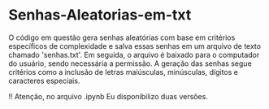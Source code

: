 # Senhas-Aleatorias-em-txt
O código em questão gera senhas aleatórias com base em critérios
específicos de complexidade e salva essas senhas em um arquivo de texto
chamado 'senhas.txt'. Em seguida, o arquivo é baixado para o computador do
usuário, sendo necessária a permissão. A geração das senhas segue critérios como
a inclusão de letras maiúsculas, minúsculas, dígitos e caracteres especiais.

!! Atenção, no arquivo .ipynb Eu disponibilizo duas versões.
